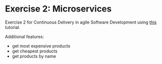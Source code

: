 # Exercise 2: Microservices
Exercise 2 for Continuous Delivery in agile Software Development using [this](yhttps://semaphoreci.com/community/tutorials/building-and-testing-a-rest-api-in-go-with-gorilla-mux-and-postgresql) tutorial.

Additional features:

- get most expensive products
- get cheapest products
- get products by name